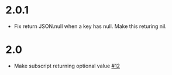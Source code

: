 # 2.0.1

* Fix return JSON.null when a key has null. Make this returing nil.

# 2.0

* Make subscript returning optional value [#12](https://github.com/muukii/JAYSON/pull/12)
